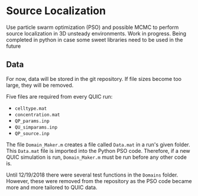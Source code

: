 # Source Localization

Use particle swarm optimization (PSO) and possible MCMC to perform source localization in 3D unsteady environments. Work in progress. Being completed in python in case some sweet libraries need to be used in the future

## Data

For now, data will be stored in the git repository. If file sizes become too large, they will be removed. 

Five files are required from every QUIC run:

* `celltype.mat`
* `concentration.mat`
* `QP_params.inp`
* `QU_simparams.inp`
* `QP_source.inp`

The file `Domain_Maker.m` creates a file called `Data.mat` in a run's given folder. This `Data.mat` file is imported into the Python PSO code. Therefore, if a new QUIC simulation is run, `Domain_Maker.m` must be run before any other code is. 

Until 12/19/2018 there were several test functions in the `Domains` folder. However, these were removed from the repository as the PSO code became more and more tailored to QUIC data.

